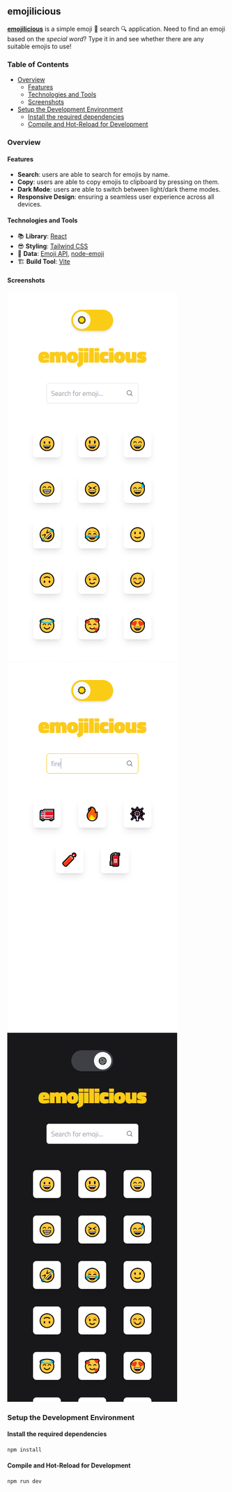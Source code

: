## emojilicious

[**emojilicious**](https://beniusis.github.io/emojilicious) is a simple emoji 🤪 search 🔍 application. Need to find an emoji based on the _special word_? Type it in and see whether there are any suitable emojis to use!

### Table of Contents

- [Overview](#overview)
  - [Features](#features)
  - [Technologies and Tools](#technologies-and-tools)
  - [Screenshots](#screenshots)
- [Setup the Development Environment](#setup-the-development-environment)
  - [Install the required dependencies](#install-the-required-dependencies)
  - [Compile and Hot-Reload for Development](#compile-and-hot-reload-for-development)

### Overview

#### Features

- **Search**: users are able to search for emojis by name.
- **Copy**: users are able to copy emojis to clipboard by pressing on them.
- **Dark Mode**: users are able to switch between light/dark theme modes.
- **Responsive Design**: ensuring a seamless user experience across all devices.

#### Technologies and Tools

- 📚 **Library**: [React](https://react.dev)
- 😎 **Styling**: [Tailwind CSS](https://tailwindcss.com)
- 🤪 **Data**: [Emoji API](https://emoji-api.com), [node-emoji](https://www.npmjs.com/package/node-emoji)
- 🏗️ **Build Tool**: [Vite](https://vitejs.dev)

#### Screenshots

![](./screenshots/main.png)
![](./screenshots/search.png)
![](./screenshots/dark.png)

### Setup the Development Environment

#### Install the required dependencies

```sh
npm install
```

#### Compile and Hot-Reload for Development

```sh
npm run dev
```
